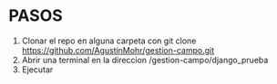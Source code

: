 # PASOS
1) Clonar el repo en alguna carpeta con git clone https://github.com/AgustinMohr/gestion-campo.git
2) Abrir una terminal en la direccion /gestion-campo/django_prueba
3) Ejecutar
